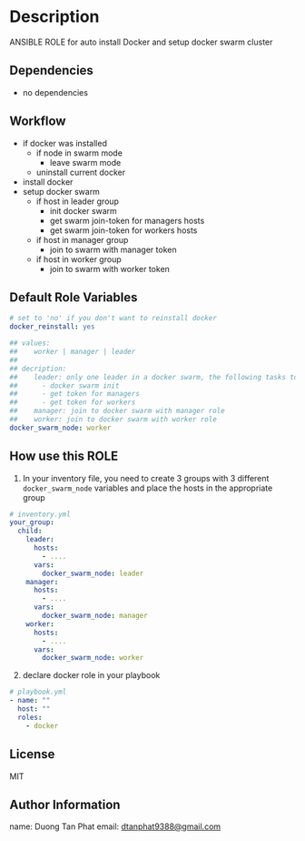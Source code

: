 Description
=========
ANSIBLE ROLE for auto install Docker and setup docker swarm cluster


Dependencies
------------
- no dependencies


Workflow
------------
- if docker was installed
  - if node in swarm mode
    - leave swarm mode
  - uninstall current docker
- install docker
- setup docker swarm
  - if host in leader group
    - init docker swarm
    - get swarm join-token for managers hosts
    - get swarm join-token for workers hosts
  - if host in manager group
    - join to swarm with manager token
  - if host in worker group
    - join to swarm with worker token


Default Role Variables
--------------

```yml
# set to 'no' if you don't want to reinstall docker
docker_reinstall: yes

## values:
##    worker | manager | leader
##
## decription:
##    leader: only one leader in a docker swarm, the following tasks to do:
##      - docker swarm init
##      - get token for managers
##      - get token for workers
##    manager: join to docker swarm with manager role
##    worker: join to docker swarm with worker role
docker_swarm_node: worker
```

How use this ROLE
----------------
1. In your inventory file, you need to create 3 groups with 3 different `docker_swarm_node` variables and place the hosts in the appropriate group
```yaml
# inventory.yml
your_group:
  child:
    leader:
      hosts:
        - ....
      vars:
        docker_swarm_node: leader
    manager:
      hosts:
        - ....
      vars:
        docker_swarm_node: manager
    worker:
      hosts:
        - ....
      vars:
        docker_swarm_node: worker
```
2. declare docker role in your playbook
```yaml
# playbook.yml
- name: ""
  host: ""
  roles:
    - docker
```

License
-------
MIT

Author Information
------------------
name: Duong Tan Phat
email: dtanphat9388@gmail.com
